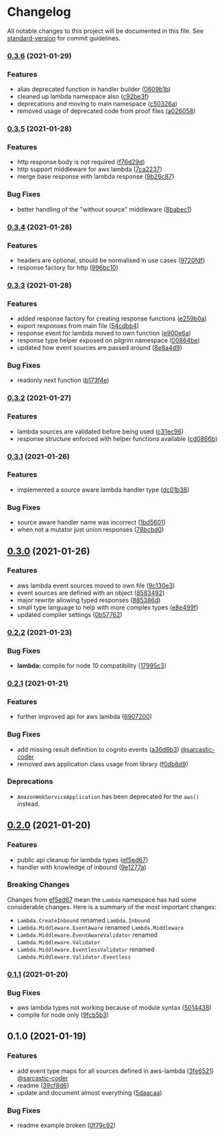 # Changelog

All notable changes to this project will be documented in this file. See [standard-version](https://github.com/conventional-changelog/standard-version) for commit guidelines.

### [0.3.6](https://github.com/matt-usurp/pilgrim/compare/v0.3.5...v0.3.6) (2021-01-29)


### Features

* alias deprecated function in handler builder ([0609b1b](https://github.com/matt-usurp/pilgrim/commit/0609b1ba95b05afa45da402a85563555f6efa581))
* cleaned up lambda namespace also ([c92be3f](https://github.com/matt-usurp/pilgrim/commit/c92be3fe04411727dd06bf05ee5abedc7ad81fd2))
* deprecations and moving to main namespace ([c50326a](https://github.com/matt-usurp/pilgrim/commit/c50326a0498c9919e4c1a6768a13ca9d1100def0))
* removed usage of deprecated code from proof files ([a026058](https://github.com/matt-usurp/pilgrim/commit/a0260583bf47ee66f12c5d16936b0b38ce957140))

### [0.3.5](https://github.com/matt-usurp/pilgrim/compare/v0.3.4...v0.3.5) (2021-01-28)


### Features

* http response body is not required ([f76d29d](https://github.com/matt-usurp/pilgrim/commit/f76d29d68d729f377cc5d44e6159bb199fa09859))
* http support middleware for aws lambda ([7ca2237](https://github.com/matt-usurp/pilgrim/commit/7ca2237b5649b935436ad3ed32f8399b5e5e82f2))
* merge base response with lambda response ([9b26c87](https://github.com/matt-usurp/pilgrim/commit/9b26c878aa0bce9e7891f1ab2c97dbe54aa6180b))


### Bug Fixes

* better handling of the "without source" middleware ([8babec1](https://github.com/matt-usurp/pilgrim/commit/8babec14968e94c0de781d1fa5be03fc5543a84f))

### [0.3.4](https://github.com/matt-usurp/pilgrim/compare/v0.3.3...v0.3.4) (2021-01-28)


### Features

* headers are optional, should be normalised in use cases ([9720fdf](https://github.com/matt-usurp/pilgrim/commit/9720fdfac4f6d8d90065a9ece1b6784ec603b4d2))
* response factory for http ([996bc10](https://github.com/matt-usurp/pilgrim/commit/996bc1022b99504b48d5448fbc1a76fcfce97702))

### [0.3.3](https://github.com/matt-usurp/pilgrim/compare/v0.3.2...v0.3.3) (2021-01-28)


### Features

* added response factory for creating response functions ([e259b0a](https://github.com/matt-usurp/pilgrim/commit/e259b0aeb9bcbdf26bd6eabb2242d38705231c28))
* export responses from main file ([54cdbb4](https://github.com/matt-usurp/pilgrim/commit/54cdbb42edd0e46f875b41296a6cc8423dc06e9e))
* response event for lambda moved to own function ([e900e6a](https://github.com/matt-usurp/pilgrim/commit/e900e6a3a24a7bc91cd2a3fe6e958664a2b0073e))
* response type helper exposed on pilgrim namespace ([00864be](https://github.com/matt-usurp/pilgrim/commit/00864becc11a65aca35297b44cc8ef6c5a1a9f17))
* updated how event sources are passed around ([8e8a4d9](https://github.com/matt-usurp/pilgrim/commit/8e8a4d93905c751897b2c596cf4f1aca023eecae))


### Bug Fixes

* readonly next function ([b173f4e](https://github.com/matt-usurp/pilgrim/commit/b173f4e8edfcf224f6c9cd64f929cb0291e3524b))

### [0.3.2](https://github.com/matt-usurp/pilgrim/compare/v0.3.1...v0.3.2) (2021-01-27)


### Features

* lambda sources are validated before being used ([c31ec96](https://github.com/matt-usurp/pilgrim/commit/c31ec968e9ff69c55b8889c52eb9e7c98550d2de))
* response structure enforced with helper functions available ([cd0866b](https://github.com/matt-usurp/pilgrim/commit/cd0866b77170c44fff15f0286f8a9a866133aabc))

### [0.3.1](https://github.com/matt-usurp/pilgrim/compare/v0.3.0...v0.3.1) (2021-01-26)


### Features

* implemented a source aware lambda handler type ([dc01b38](https://github.com/matt-usurp/pilgrim/commit/dc01b38fc4cc3eec5c12375af0d10cca6ed661aa))


### Bug Fixes

* source aware handler name was incorrect ([1bd5601](https://github.com/matt-usurp/pilgrim/commit/1bd560174e331f144c9f6e2b56b461ee089555e5))
* when not a mutator just union responses ([78bcbd0](https://github.com/matt-usurp/pilgrim/commit/78bcbd0cc10acf0a34bdb3f0877d8c2ed6c39246))

## [0.3.0](https://github.com/matt-usurp/pilgrim/compare/v0.2.2...v0.3.0) (2021-01-26)


### Features

* aws lambda event sources moved to own file ([9c130e3](https://github.com/matt-usurp/pilgrim/commit/9c130e3a73990f3db78c5e62d3a2b83a25aae63e))
* event sources are defined with an object ([8583492](https://github.com/matt-usurp/pilgrim/commit/858349220199d36232a95dd3678b211a287a9044))
* major rewrite allowing typed responses ([885386d](https://github.com/matt-usurp/pilgrim/commit/885386d2ff6aa8480002b0a0861d1e9e05d1f25b))
* small type language to help with more complex types ([e8e499f](https://github.com/matt-usurp/pilgrim/commit/e8e499f4e860cd1387ce53fe926a40f418312e20))
* updated compiler settings ([0b57762](https://github.com/matt-usurp/pilgrim/commit/0b5776241eae5eec750d936910b36e61ed70e299))

### [0.2.2](https://github.com/matt-usurp/pilgrim/compare/v0.2.1...v0.2.2) (2021-01-23)


### Bug Fixes

* **lambda:** compile for node 10 compatibility ([17995c3](https://github.com/matt-usurp/pilgrim/commit/17995c33d4aae7f86b49d5184e3ee422743f8da9))

### [0.2.1](https://github.com/matt-usurp/pilgrim/compare/v0.2.0...v0.2.1) (2021-01-21)


### Features

* further improved api for aws lambda ([6907200](https://github.com/matt-usurp/pilgrim/commit/690720035422d27e883e3dc86d6fb67df2b32864))


### Bug Fixes

* add missing result definition to cognito events ([a36d6b3](https://github.com/matt-usurp/pilgrim/commit/a36d6b3a826990936405a8ffe15bdb19f9f6b122)) [@sarcastic-coder](https://github.com/sarcastic-coder)
* removed aws application class usage from library ([f0db8d9](https://github.com/matt-usurp/pilgrim/commit/f0db8d95029d46cc0e9a9f5281d3244313747b6c))

### Deprecations

* `AmazonWebServiceApplication` has been deprecated for the `aws()` instead.

## [0.2.0](https://github.com/matt-usurp/pilgrim/compare/v0.1.1...v0.2.0) (2021-01-20)


### Features

* public api cleanup for lambda types ([ef5ed67](https://github.com/matt-usurp/pilgrim/commit/ef5ed670fc354dd21eccf6351184f0884b75e5c6))
* handler with knowledge of inbound ([9e1277a](https://github.com/matt-usurp/pilgrim/commit/9e1277a3ae120c4abe07f480779f56d6bebbb3f5))

### Breaking Changes

Changes from [ef5ed67](https://github.com/matt-usurp/pilgrim/commit/ef5ed670fc354dd21eccf6351184f0884b75e5c6) mean the `Lambda` namespace has had some considerable changes. Here is a summary of the most important changes:

* `Lambda.CreateInbound` renamed `Lambda.Inbound`
* `Lambda.Middleware.EventAware` renamed `Lambda.Middleware`
* `Lambda.Middleware.EventAwareValidator` renamed `Lambda.Middleware.Validator`
* `Lambda.Middleware.EventlessValidator` renamed `Lambda.Middleware.Validator.Eventless`

### [0.1.1](https://github.com/matt-usurp/pilgrim/compare/v0.1.0...v0.1.1) (2021-01-20)


### Bug Fixes

* aws lambda types not working because of module syntax ([5014438](https://github.com/matt-usurp/pilgrim/commit/5014438833a03c9b0889d1c344e7181c884e76f8))
* compile for node only ([9fcb5b3](https://github.com/matt-usurp/pilgrim/commit/9fcb5b35a849d5ba0e69acf922df5cec15035c4b))

## 0.1.0 (2021-01-19)


### Features

* add event type maps for all sources defined in aws-lambda ([3fe6521](https://github.com/matt-usurp/pilgrim/commit/3fe6521e4f89ca9c93e433a4ff9faae7c9b2cbd4)) [@sarcastic-coder](https://github.com/sarcastic-coder)
* readme ([39cf8d6](https://github.com/matt-usurp/pilgrim/commit/39cf8d6325ae0182371b77208a1ace8061122d2e))
* update and document almost everything ([5daacaa](https://github.com/matt-usurp/pilgrim/commit/5daacaa73720af90660034f05d20aa89a4a90994))


### Bug Fixes

* readme example broken ([0f79c92](https://github.com/matt-usurp/pilgrim/commit/0f79c92fbbec3c5006675a606ef4c55691ef53f4))
